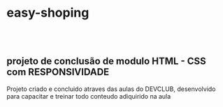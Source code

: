 <h1>easy-shoping</h1> 
<br>
<br>
<h2>projeto de conclusão de modulo HTML - CSS com RESPONSIVIDADE</h2>
<P>Projeto criado e concluido atraves das aulas do DEVCLUB, desenvolvido para capacitar e treinar todo conteudo adiquirido na aula</P>
